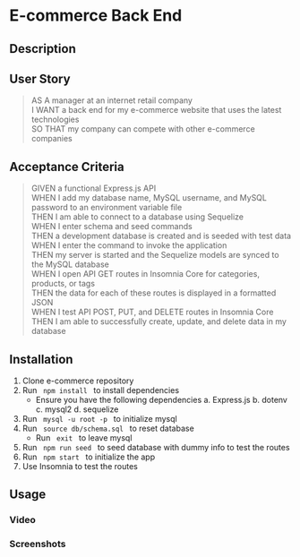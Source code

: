 # E-commerce Back End

## Description 

## User Story

>AS A manager at an internet retail company  
I WANT a back end for my e-commerce website that uses the latest technologies  
SO THAT my company can compete with other e-commerce companies  

## Acceptance Criteria

>GIVEN a functional Express.js API  
WHEN I add my database name, MySQL username, and MySQL password to an environment variable file  
THEN I am able to connect to a database using Sequelize  
WHEN I enter schema and seed commands  
THEN a development database is created and is seeded with test data  
WHEN I enter the command to invoke the application  
THEN my server is started and the Sequelize models are synced to the MySQL database  
WHEN I open API GET routes in Insomnia Core for categories, products, or tags  
THEN the data for each of these routes is displayed in a formatted JSON  
WHEN I test API POST, PUT, and DELETE routes in Insomnia Core  
THEN I am able to successfully create, update, and delete data in my database  

## Installation

1. Clone e-commerce repository
2. Run <code> npm install </code> to install dependencies
    - Ensure you have the following dependencies
        a. Express.js
        b. dotenv
        c. mysql2
        d. sequelize
3. Run <code> mysql -u root -p </code> to initialize mysql
4. Run <code> source db/schema.sql </code> to reset database 
    - Run <code> exit </code> to leave mysql
5. Run <code> npm run seed </code> to seed database with dummy info to test the routes
6. Run <code> npm start </code> to initialize the app
7. Use Insomnia to test the routes

## Usage

### Video

### Screenshots